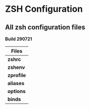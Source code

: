 # ZSH Configuration

## All zsh configuration files

**Build 290721**

| Files |
| ----------- |
| **zshrc** |
| **zshenv** |
| **zprofile** |
| **aliases** |
| **options** |
| **binds** |
